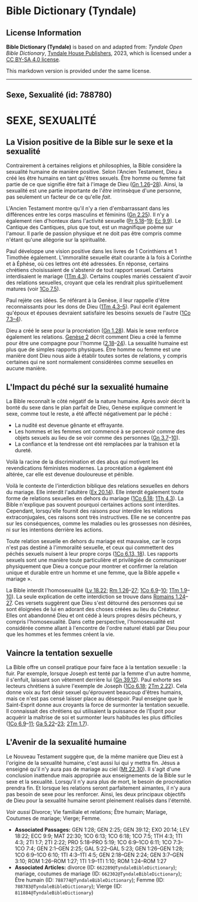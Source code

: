 # Bible Dictionary (Tyndale)

## License Information

**Bible Dictionary (Tyndale)** is based on and adapted from: _Tyndale Open Bible Dictionary_, [Tyndale House Publishers](https://tyndaleopenresources.com/), 2023, which is licensed under a [CC BY-SA 4.0 license](https://creativecommons.org/licenses/by-sa/4.0/legalcode.en).

This markdown version is provided under the same license.



--------------------------------

## Sexe, Sexualité (id: 788780)

SEXE, SEXUALITÉ
===============

La Vision positive de la Bible sur le sexe et la sexualité
----------------------------------------------------------

Contrairement à certaines religions et philosophies, la Bible considère la sexualité humaine de manière positive. Selon l'Ancien Testament, Dieu a créé les être humains en tant qu'êtres sexuels. Être homme ou femme fait partie de ce que signifie être fait à l'image de Dieu ([Gn 1\.26](https://ref.ly/Gen1:26-Gen1:28)–[28](https://ref.ly/Gen1:26-Gen1:28)). Ainsi, la sexualité est une partie importante de l'*être* intrinsèque d'une personne, pas seulement un facteur de ce qu'elle *fait*.

L'Ancien Testament montre qu'il n'y a rien d'embarrassant dans les différences entre les corps masculins et féminins ([Gn 2\.25](https://ref.ly/Gen2:25)). Il n'y a également rien d'honteux dans l'activité sexuelle ([Pr 5\.18](https://ref.ly/Prov5:18-Prov5:19)–[19](https://ref.ly/Prov5:18-Prov5:19); [Ec 9\.9](https://ref.ly/Eccl9:9)). Le Cantique des Cantiques, plus que tout, est un magnifique poème sur l'amour. Il parle de passion physique et ne doit pas être compris comme n'étant qu'une allégorie sur la spiritualité.

Paul développe une vision positive dans les livres de 1 Corinthiens et 1 Timothée également. L'immoralité sexuelle était courante à la fois à Corinthe et à Éphèse, où ces lettres ont été adressées. En réponse, certains chrétiens choisissaient de s'abstenir de tout rapport sexuel. Certains interdisaient le mariage ([1Tm 4\.3](https://ref.ly/1Tim4:3)). Certains couples mariés cessaient d'avoir des relations sexuelles, croyant que cela les rendrait plus spirituellement matures (voir [1Co 7\.5](https://ref.ly/1Cor7:5)).

Paul rejète ces idées. Se référant à la Genèse, il leur rappelle d'être reconnaissants pour les dons de Dieu ([1Tm 4\.3–5](https://ref.ly/1Tim4:3-1Tim4:5)). Paul écrit également qu'époux et épouses devraient satisfaire les besoins sexuels de l'autre ([1Co 7\.3–4](https://ref.ly/1Cor7:3-1Cor7:4)).

Dieu a créé le sexe pour la procréation ([Gn 1\.28](https://ref.ly/Gen1:28)). Mais le sexe renforce également les relations. [Genèse 2](https://ref.ly/Gen2:1-Gen2:25) décrit comment Dieu a créé la femme pour être une compagne pour l'homme ([2\.18](https://ref.ly/Gen2:18-Gen2:24)–[24](https://ref.ly/Gen2:18-Gen2:24)). La sexualité humaine est plus que de simples rapports physiques. Être homme ou femme est une manière dont Dieu nous aide à établir toutes sortes de relations, y compris certaines qui ne sont normalement considérées comme sexuelles en aucune manière.

L'Impact du péché sur la sexualité humaine
------------------------------------------

La Bible reconnaît le côté négatif de la nature humaine. Après avoir décrit la bonté du sexe dans le plan parfait de Dieu, Genèse explique comment le sexe, comme tout le reste, a été affecté négativement par le péché :

* La nudité est devenue gênante et effrayante.
* Les hommes et les femmes ont commencé à se percevoir comme des objets sexuels au lieu de se voir comme des personnes ([Gn 3\.7](https://ref.ly/Gen3:7-Gen3:10)–[10](https://ref.ly/Gen3:7-Gen3:10)).
* La confiance et la tendresse ont été remplacées par la trahison et la dureté.

Voilà la racine de la discrimination et des abus qui motivent les revendications féministes modernes. La procréation a également été altérée, car elle est devenue douloureuse et pénible.

Voilà le contexte de l'interdiction biblique des relations sexuelles en dehors du mariage. Elle interdit l'adultère ([Ex 20\.14](https://ref.ly/Exod20:14)). Elle interdit également toute forme de relations sexuelles en dehors du mariage ([1Co 6\.18](https://ref.ly/1Cor6:18); [1Th 4\.3](https://ref.ly/1Thess4:3)). La Bible n'explique pas souvent pourquoi certaines actions sont interdites. Cependant, lorsqu'elle fournit des raisons pour interdire les relations extraconjugales, ces raisons sont très instructives. Elle ne se concentre pas sur les conséquences, comme les maladies ou les grossesses non désirées, ni sur les intentions derrière les actions.

Toute relation sexuelle en dehors du mariage est mauvaise, car le corps n'est pas destiné à l'immoralité sexuelle, et ceux qui commettent des péchés sexuels nuisent à leur propre corps ([1Co 6\.13, 18](https://ref.ly/1Cor6:13,1Cor6:18)). Les rapports sexuels sont une manière toute particulière et privilégiée de communiquer physiquement que Dieu a conçue pour montrer et confirmer la relation unique et durable entre un homme et une femme, que la Bible appelle « mariage ».

La Bible interdit l'homosexualité ([Lv 18\.22](https://ref.ly/Lev18:22); [Rm 1\.26](https://ref.ly/Rom1:26-Rom1:27)–[27](https://ref.ly/Rom1:26-Rom1:27); [1Co 6\.9](https://ref.ly/1Cor6:9-1Cor6:10)–[10](https://ref.ly/1Cor6:9-1Cor6:10); [1Tm 1\.9](https://ref.ly/1Tim1:9-1Tim1:10)–[10](https://ref.ly/1Tim1:9-1Tim1:10)). La seule explication de cette interdiction se trouve dans [Romains 1\.24](https://ref.ly/Rom1:24-Rom1:27)–[27](https://ref.ly/Rom1:24-Rom1:27). Ces versets suggèrent que Dieu s'est détourné des personnes qui se sont éloignées de lui en adorant des choses créées au lieu du Créateur. Elles ont abandonné Dieu et ont cédé à leurs propres désirs pécheurs, y compris l'homosexualité. Dans cette perspective, l'homosexualité est considérée comme allant à l'encontre de l'ordre naturel établi par Dieu pour que les hommes et les femmes créent la vie.

Vaincre la tentation sexuelle
-----------------------------

La Bible offre un conseil pratique pour faire face à la tentation sexuelle : la fuir. Par exemple, lorsque Joseph est tenté par la femme d'un autre homme, il s'enfuit, laissant son vêtement derrière lui ([Gn 39\.12](https://ref.ly/Gen39:12)). Paul exhorte ses lecteurs chrétiens à suivre l'exemple de Joseph ([1Co 6\.18](https://ref.ly/1Cor6:18); [2Tm 2\.22](https://ref.ly/2Tim2:22)). Cela donne voix au fort désir sexuel qu'éprouvent beaucoup d'êtres humains, mais ce n'est pas censé laisser place au désespoir. Paul enseigne que le Saint\-Esprit donne aux croyants la force de surmonter la tentation sexuelle. Il connaissait des chrétiens qui utilisaient la puissance de l'Esprit pour acquérir la maîtrise de soi et surmonter leurs habitudes les plus difficiles ([1Co 6\.9](https://ref.ly/1Cor6:9-1Cor6:11)–[11](https://ref.ly/1Cor6:9-1Cor6:11); [Ga 5\.22](https://ref.ly/Gal5:22-Gal5:23)–[23](https://ref.ly/Gal5:22-Gal5:23); [2Tm 1\.7](https://ref.ly/2Tim1:7)).

L'Avenir de la sexualité humaine
--------------------------------

Le Nouveau Testament suggère que, de la même manière que Dieu est à l'origine de la sexualité humaine, c'est aussi lui qui y mettra fin. Jésus a enseigné qu'il n'y aura pas de mariage au ciel ([Mt 22\.30](https://ref.ly/Matt22:30)). Il s'agit d'une conclusion inattendue mais appropriée aux enseignements de la Bible sur le sexe et la sexualité. Lorsqu'il n'y aura plus de mort, le besoin de procréation prendra fin. Et lorsque les relations seront parfaitement aimantes, il n'y aura pas besoin de sexe pour les renforcer. Ainsi, les deux principaux objectifs de Dieu pour la sexualité humaine seront pleinement réalisés dans l'éternité.

*Voir aussi* Divorce; Vie familiale et relations; Être humain; Mariage, Coutumes de mariage; Vierge; Femme.

* **Associated Passages:** GEN 1:28; GEN 2:25; GEN 39:12; EXO 20:14; LEV 18:22; ECC 9:9; MAT 22:30; 1CO 6:13; 1CO 6:18; 1CO 7:5; 1TH 4:3; 1TI 4:3; 2TI 1:7; 2TI 2:22; PRO 5:18–PRO 5:19; 1CO 6:9–1CO 6:11; 1CO 7:3–1CO 7:4; GEN 2:1–GEN 2:25; GAL 5:22–GAL 5:23; GEN 1:26–GEN 1:28; 1CO 6:9–1CO 6:10; 1TI 4:3–1TI 4:5; GEN 2:18–GEN 2:24; GEN 3:7–GEN 3:10; ROM 1:26–ROM 1:27; 1TI 1:9–1TI 1:10; ROM 1:24–ROM 1:27
* **Associated Articles:** divorce (ID: `662289@TyndaleBibleDictionary`); mariage, coutumes de mariage (ID: `662302@TyndaleBibleDictionary`); Être humain (ID: `788774@TyndaleBibleDictionary`); Femme (ID: `788783@TyndaleBibleDictionary`); Vierge (ID: `811884@TyndaleBibleDictionary`)

